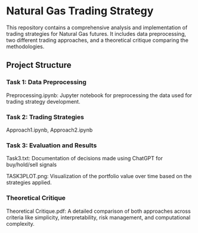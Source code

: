 # Natural Gas Trading Strategy

This repository contains a comprehensive analysis and implementation of trading strategies for Natural Gas futures. It includes data preprocessing, two different trading approaches, and a theoretical critique comparing the methodologies.

## Project Structure

### Task 1: Data Preprocessing

Preprocessing.ipynb: Jupyter notebook for preprocessing the data used for trading strategy development.

### Task 2: Trading Strategies

Approach1.ipynb, Approach2.ipynb

### Task 3: Evaluation and Results

Task3.txt: Documentation of decisions made using ChatGPT for buy/hold/sell signals

TASK3PLOT.png: Visualization of the portfolio value over time based on the strategies applied.

### Theoretical Critique

Theoretical Critique.pdf: A detailed comparison of both approaches across criteria like simplicity, interpretability, risk management, and computational complexity.
